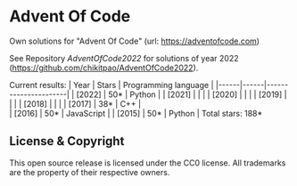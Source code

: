 Advent Of Code
===

Own solutions for "Advent Of Code" (url: https://adventofcode.com)

See Repository *AdventOfCode2022* for solutions of year 2022 (https://github.com/chikitpao/AdventOfCode2022).

Current results:
| Year | Stars | Programming language |
|------|------|----------------------|
| \[2022\] | 50\* | Python |
| \[2021\] |  |  |
| \[2020\] |  |  |
| \[2019\] |  |  |
| \[2018\] |  |  |
| \[2017\] | 38\* | C++ |  
| \[2016\] | 50\* | JavaScript |
| \[2015\] | 50\* | Python |
Total stars: 188\*

License & Copyright
-------------------
This open source release is licensed under the CC0 license. All trademarks are the property of their respective owners.
